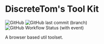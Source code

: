 # DiscreteTom's Tool Kit

![GitHub](https://img.shields.io/github/license/DiscreteTom/dttk?style=flat-square)
![GitHub last commit (branch)](https://img.shields.io/github/last-commit/DiscreteTom/dttk/gh-pages?style=flat-square)
![GitHub Workflow Status (with event)](https://img.shields.io/github/actions/workflow/status/DiscreteTom/dttk/gh-pages.yml?style=flat-square)

A browser based util toolset.
